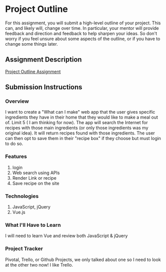 # Project Outline
For this assignment, you will submit a high-level outline of your project. This can, and likely will, change over time. In particular, your mentor will provide feedback and direction and feedback to help sharpen your ideas. So don't worry if you feel unsure about some aspects of the outline, or if you have to change some things later.

## Assignment Description
[Project Outline Assignment](https://education.launchcode.org/liftoff/assignments/project-outline/)

## Submission Instructions

### Overview
I want to create a "What can I make" web app that the user gives specific ingredients they have in their home that they would like to make a meal out of. Limit 5 ( I am thinking for now). 
The app will search the Internet for recipes with those main ingredients (or only those ingredients was my original idea). It will return recipes found with those ingredients. The user can then opt to save them in their "recipe box" if they choose but must login to do so. 

### Features
1. login
2. Web search using APIs
3. Render Link or recipe
4. Save recipe on the site

### Technologies
1. JavaScript, jQuery
2. Vue.js

### What I'll Have to Learn
I will need to learn Vue and review both JavaScript & jQuery

### Project Tracker
Pivotal, Trello, or Github Projects, we only talked about one so I need to look at the other two now! I like Trello. 
